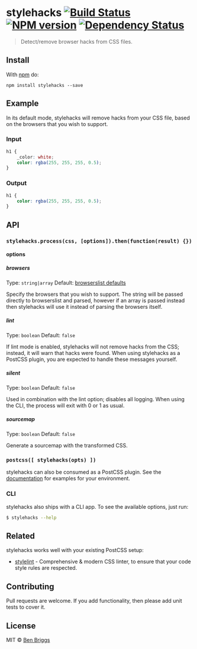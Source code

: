 # stylehacks [![Build Status](https://travis-ci.org/ben-eb/stylehacks.svg?branch=master)][ci] [![NPM version](https://badge.fury.io/js/stylehacks.svg)][npm] [![Dependency Status](https://gemnasium.com/ben-eb/stylehacks.svg)][deps]

> Detect/remove browser hacks from CSS files.

## Install

With [npm](https://npmjs.org/package/stylehacks) do:

```
npm install stylehacks --save
```

## Example

In its default mode, stylehacks will remove hacks from your CSS file, based on
the browsers that you wish to support.

### Input

```css
h1 {
    _color: white;
    color: rgba(255, 255, 255, 0.5);
}
```

### Output

```css
h1 {
    color: rgba(255, 255, 255, 0.5);
}
```

## API

### `stylehacks.process(css, [options]).then(function(result) {})`

#### options

##### browsers

Type: `string|array`
Default: [browserslist defaults](https://github.com/ai/browserslist)

Specify the browsers that you wish to support. The string will be passed
directly to browserslist and parsed, however if an array is passed instead then
stylehacks will use it instead of parsing the browsers itself.

##### lint

Type: `boolean`
Default: `false`

If lint mode is enabled, stylehacks will not remove hacks from the CSS; instead,
it will warn that hacks were found. When using stylehacks as a PostCSS plugin,
you are expected to handle these messages yourself.

##### silent

Type: `boolean`
Default: `false`

Used in combination with the lint option; disables all logging. When using the
CLI, the process will exit with 0 or 1 as usual.

##### sourcemap

Type: `boolean`
Default: `false`

Generate a sourcemap with the transformed CSS.

### `postcss([ stylehacks(opts) ])`

stylehacks can also be consumed as a PostCSS plugin. See the
[documentation](https://github.com/postcss/postcss#usage) for examples for
your environment.

### CLI

stylehacks also ships with a CLI app. To see the available options, just run:

```sh
$ stylehacks --help
```

## Related

stylehacks works well with your existing PostCSS setup:

* [stylelint] - Comprehensive & modern CSS linter, to ensure that your code
  style rules are respected.

## Contributing

Pull requests are welcome. If you add functionality, then please add unit tests
to cover it.

## License

MIT © [Ben Briggs](http://beneb.info)

[ci]:        https://travis-ci.org/ben-eb/stylehacks
[deps]:      https://gemnasium.com/ben-eb/stylehacks
[npm]:       http://badge.fury.io/js/stylehacks
[postcss]:   https://github.com/postcss/postcss
[stylelint]: https://github.com/stylelint/stylelint
